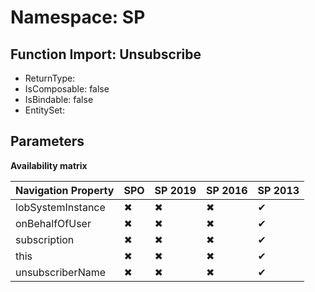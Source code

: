 # Namespace: SP

## Function Import: Unsubscribe

- ReturnType: 
- IsComposable: false
- IsBindable: false
- EntitySet: 

## Parameters

**Availability matrix**

Navigation Property | SPO | SP 2019 | SP 2016 | SP 2013
----------|-----|---------|---------|--------
lobSystemInstance | ✖ | ✖ | ✖ | ✔
onBehalfOfUser | ✖ | ✖ | ✖ | ✔
subscription | ✖ | ✖ | ✖ | ✔
this | ✖ | ✖ | ✖ | ✔
unsubscriberName | ✖ | ✖ | ✖ | ✔
